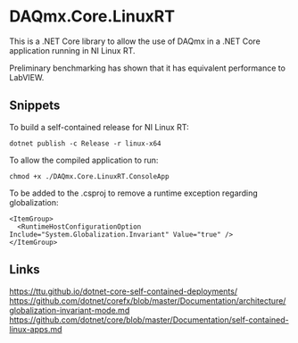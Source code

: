 # DAQmx.Core.LinuxRT

This is a .NET Core library to allow the use of DAQmx in a .NET Core application running in NI Linux RT.

Preliminary benchmarking has shown that it has equivalent performance to LabVIEW.

## Snippets

To build a self-contained release for NI Linux RT:
```
dotnet publish -c Release -r linux-x64
```

To allow the compiled application to run:
```
chmod +x ./DAQmx.Core.LinuxRT.ConsoleApp
```

To be added to the .csproj to remove a runtime exception regarding globalization:
```
<ItemGroup>
  <RuntimeHostConfigurationOption Include="System.Globalization.Invariant" Value="true" />
</ItemGroup>
```

## Links

https://ttu.github.io/dotnet-core-self-contained-deployments/
https://github.com/dotnet/corefx/blob/master/Documentation/architecture/globalization-invariant-mode.md
https://github.com/dotnet/core/blob/master/Documentation/self-contained-linux-apps.md